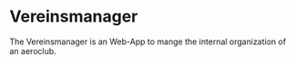 # Vereinsmanager

The Vereinsmanager is an Web-App to mange the internal organization of an aeroclub. 